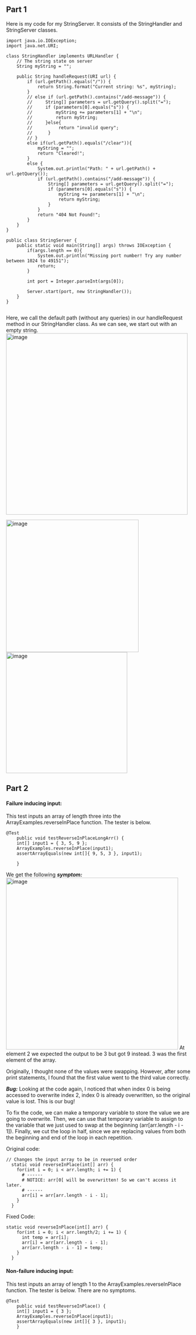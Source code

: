 ## Part 1
Here is my code for my StringServer. It consists of the StringHandler and StringServer classes.

```
import java.io.IOException;
import java.net.URI;

class StringHandler implements URLHandler {
    // The string state on server
    String myString = "";

    public String handleRequest(URI url) {
        if (url.getPath().equals("/")) {
            return String.format("Current string: %s", myString);
        } 
        // else if (url.getPath().contains("/add-message")) {
        //     String[] parameters = url.getQuery().split("=");
        //     if (parameters[0].equals("s")) {
        //         myString += parameters[1] + "\n";
        //         return myString;
        //     }else{
        //          return "invalid query";
        //      }
        // }
        else if(url.getPath().equals("/clear")){
            myString = "";
            return "Cleared!";
        }
        else {
            System.out.println("Path: " + url.getPath() + url.getQuery());
            if (url.getPath().contains("/add-message")) {
                String[] parameters = url.getQuery().split("=");
                if (parameters[0].equals("s")) {
                    myString += parameters[1] + "\n";
                    return myString;
                }
            }
            return "404 Not Found!";
        }
    }
}

public class StringServer {
    public static void main(String[] args) throws IOException {
        if(args.length == 0){
            System.out.println("Missing port number! Try any number between 1024 to 49151");
            return;
        }

        int port = Integer.parseInt(args[0]);

        Server.start(port, new StringHandler());
    }
}


```

Here, we call the default path (without any queries) in our handleRequest method in our StringHandler class. As we can see, we start out with an empty string.
<img width="496" alt="image" src="https://user-images.githubusercontent.com/54158686/215242978-1ea0ef91-6980-46db-976e-281c86d46adb.png">


<img width="362" alt="image" src="https://user-images.githubusercontent.com/54158686/215243233-0d8868b2-322d-4a22-af51-d59e9a14e1c5.png">
<img width="331" alt="image" src="https://user-images.githubusercontent.com/54158686/215243319-c17d29e5-1217-4588-966c-c49a865e3810.png">



## Part 2
#### Failure inducing input:
This test inputs an array of length three into the ArrayExamples.reverseInPlace function. The tester is below.
```
@Test 
	public void testReverseInPlaceLongArr() {
    int[] input1 = { 3, 5, 9 };
    ArrayExamples.reverseInPlace(input1);
    assertArrayEquals(new int[]{ 9, 5, 3 }, input1);
    
	}

```

We get the following ***symptom:***
<img width="470" alt="image" src="https://user-images.githubusercontent.com/54158686/215160886-b567b082-331e-4529-9108-664caec01bf6.png">
At element 2 we expected the output to be 3 but got 9 instead. 3 was the first element of the array.

Originally, I thought none of the values were swapping. However, after some print statements, I found that the first value went to the third value correctly.

***Bug:*** Looking at the code again, I noticed that when index 0 is being accessed to overwrite index 2, index 0 is already overwritten, so the original value is lost. This is our bug!

To fix the code, we can make a temporary variable to store the value we are going to overwrite. Then, we can use that temporary variable to assign to the variable that we just used to swap at the beginning (arr[arr.length - i - 1]). Finally, we cut the loop in half, since we are replacing values from both the beginning and end of the loop in each repetition.

Original code:
```
// Changes the input array to be in reversed order
  static void reverseInPlace(int[] arr) {
    for(int i = 0; i < arr.length; i += 1) {
      # ------
      # NOTICE: arr[0[ will be overwritten! So we can't access it later.
      # ------
      arr[i] = arr[arr.length - i - 1];
    }
  }

```

Fixed Code:
```
static void reverseInPlace(int[] arr) {
    for(int i = 0; i < arr.length/2; i += 1) {
      int temp = arr[i];
      arr[i] = arr[arr.length - i - 1];
      arr[arr.length - i - 1] = temp;
    }
  }

```


#### Non-failure inducing input:
This test inputs an array of length 1 to the ArrayExamples.reverseInPlace function. The tester is below. There are no symptoms.
```
@Test 
	public void testReverseInPlace() {
    int[] input1 = { 3 };
    ArrayExamples.reverseInPlace(input1);
    assertArrayEquals(new int[]{ 3 }, input1);
	}
```


